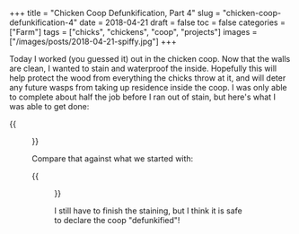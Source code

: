 +++
title = "Chicken Coop Defunkification, Part 4"
slug = "chicken-coop-defunkification-4"
date = 2018-04-21
draft = false
toc = false
categories = ["Farm"]
tags = ["chicks", "chickens", "coop", "projects"]
images = ["/images/posts/2018-04-21-spiffy.jpg"]
+++

Today I worked (you guessed it) out in the chicken coop. Now that the walls are clean, I wanted to stain and waterproof the inside. Hopefully this will help protect the wood from everything the chicks throw at it, and will deter any future wasps from taking up residence inside the coop. I was only able to complete about half the job before I ran out of stain, but here's what I was able to get done:

{{<figure src="/images/posts/2018-04-21-spiffy.jpg" caption="I love the color, and how the stain brings out the natural beatify of the wood">}}

Compare that against what we started with:

{{<figure src="/images/posts/2018-04-21-funky.jpg" caption="So scarry!">}}

I still have to finish the staining, but I think it is safe to declare the coop "defunkified"!

